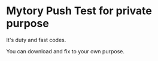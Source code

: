 # Mytory Push Test for private purpose

It's duty and fast codes. 

You can download and fix to your own purpose.